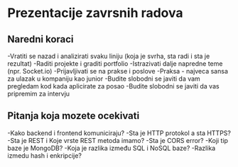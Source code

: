 # Prezentacije zavrsnih radova


## Naredni koraci

-Vratiti se nazad i analizirati svaku liniju (koja je svrha, sta radi i sta je rezultat)
-Raditi projekte i graditi portfolio
-Istrazivati dalje napredne teme (npr. Socket.io)
-Prijavljivati se na prakse i poslove
-Praksa - najveca sansa za ulazak u kompaniju kao junior
-Budite slobodni se javiti da vam pregledam kod kada aplicirate za posao
-Budite slobodni se javiti da vas pripremim za intervju


## Pitanja koja mozete ocekivati

-Kako backend i frontend komuniciraju?
-Sta je HTTP protokol a sta HTTPS?
-Sta je REST i Koje vrste REST metoda imamo?
-Sta je CORS error?
-Koji tip baze je MongoDB?
-Koja je razlika između SQL i NoSQL baze?
-Razlika izmedu hash i enkripcije?
